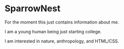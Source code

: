 SparrowNest
===========
For the moment this just contains information about me.

I am a young human being just starting college. 

I am interested in nature, anthropology, and HTML/CSS.
